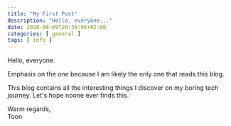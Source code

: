 ```yaml
---
title: "My First Post"
description: "Hello, everyone..."
date: 2020-08-09T20:38:06+02:00
categories: [ general ]
tags: [ info ]
---
```

Hello, everyone.

Emphasis on the *one* because I am likely the only one that reads this blog.

This blog contains all the interesting things I discover on my boring tech journey. Let's hope noone ever finds this.


Warm regards, \
Toon
